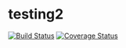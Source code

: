 # testing2
[![Build Status](https://travis-ci.org/egorhristoforov/testing2.svg?branch=master)](https://travis-ci.org/egorhristoforov/testing2)
[![Coverage Status](https://coveralls.io/repos/github/egorhristoforov/testing2/badge.svg?branch=master)](https://coveralls.io/github/egorhristoforov/testing2?branch=master)
